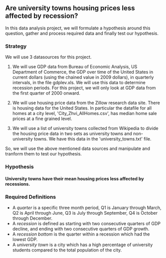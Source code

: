 ## Are university towns housing prices less affected by recession?

In this data analysis project, we will formulate a hypothesis around this question, gather and process required data and finally test our hypothesis.

### Strategy

We will use 3 datasources for this project. 
1. We will use GDP data from Bureau of Economic Analysis, US Department of Commerce, the GDP over time of the United States in current dollars (using the chained value in 2009 dollars), in quarterly intervals, in the file gdplev.xls. We will use this data to determine recession periods. For this project, we will only look at GDP data from the first quarter of 2000 onward.

2. We will use housing price data from the Zillow research data site. There is housing data for the United States. In particular the datafile for all homes at a city level, 'City_Zhvi_AllHomes.csv', has median home sale prices at a fine grained level.

3. We will use a list of university towns collected from Wikipedia to divide the housing price data in two sets as university towns and non-university towns. We have this data in the 'university_towns.txt' file.

So, we will use the above mentioned data sources and manipulate and tranform them to test our hypothesis.

### Hypothesis
#### University towns have their mean housing prices less affected by recessions.

### Required Definitions
* A _quarter_ is a specific three month period, Q1 is January through March, Q2 is April through June, Q3 is July through September, Q4 is October through December.
* A _recession_ is defined as starting with two consecutive quarters of GDP decline, and ending with two consecutive quarters of GDP growth.
* A _recession bottom_ is the quarter within a recession which had the lowest GDP.
* A _university town_ is a city which has a high percentage of university students compared to the total population of the city.

